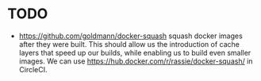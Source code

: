 # TODO
- https://github.com/goldmann/docker-squash squash docker images after they
  were built. This should allow us the introduction of cache layers that speed
  up our builds, while enabling us to build even smaller images. We can use
  https://hub.docker.com/r/rassie/docker-squash/ in CircleCI.

